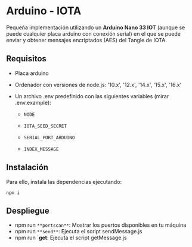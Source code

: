 # Arduino - IOTA

Pequeña implementación utilizando un **Arduino Nano 33 IOT** (aunque se puede cualquier placa arduino con conexión serial)
en el que se puede enviar y obtener mensajes encriptados (AES) del Tangle de IOTA.

## Requisitos

- Placa arduino
- Ordenador con versiones de node.js: '10.x', '12.x', '14.x', '15.x', '16.x'
- Un archivo .env predefinido con las siguientes variables (mirar .env.example):


    - `NODE`

    - `IOTA_SEED_SECRET`

    - `SERIAL_PORT_ARDUINO`

    - `INDEX_MESSAGE`


## Instalación

Para ello, instala las dependencias ejecutando:

```
npm i
```

## Despliegue

- npm run `**portscan**`: Mostrar los puertos disponibles en tu máquina
- npm run `**send**`: Ejecuta el script sendMessage.js
- npm run `**get**: Ejecuta el script getMessage.js
